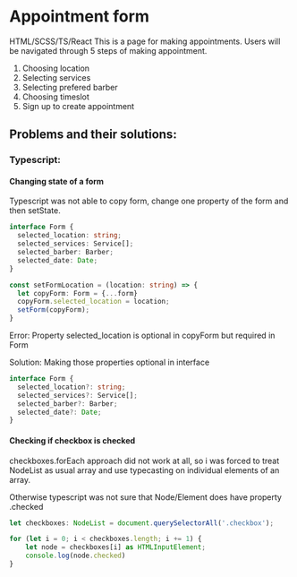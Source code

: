 # Appointment form
HTML/SCSS/TS/React This is a page for making appointments. Users will be navigated through 5 steps of making appointment.

1. Choosing location
2. Selecting services
3. Selecting prefered barber
4. Choosing timeslot
5. Sign up to create appointment

## Problems and their solutions:
### Typescript:
#### Changing state of a form
Typescript was not able to copy form, change one property of the form and then setState.
```ts
interface Form {
  selected_location: string;
  selected_services: Service[];
  selected_barber: Barber;
  selected_date: Date;
}

const setFormLocation = (location: string) => {
  let copyForm: Form = {...form}
  copyForm.selected_location = location;
  setForm(copyForm);
}
```
Error: Property selected_location is optional in copyForm but required in Form

Solution: Making those properties optional in interface
```ts
interface Form {
  selected_location?: string;
  selected_services?: Service[];
  selected_barber?: Barber;
  selected_date?: Date;
}
```
#### Checking if checkbox is checked
checkboxes.forEach approach did not work at all, so i was forced to treat NodeList as usual array and use typecasting on individual elements of an array. 

Otherwise typescript was not sure that Node/Element does have property .checked
```ts
let checkboxes: NodeList = document.querySelectorAll('.checkbox');

for (let i = 0; i < checkboxes.length; i += 1) {
    let node = checkboxes[i] as HTMLInputElement;
    console.log(node.checked)
}
```
